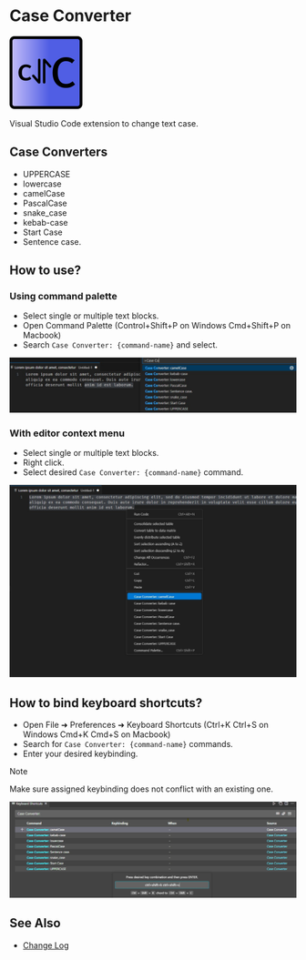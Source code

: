 # Case Converter

![Image](./lib/icon.png)

Visual Studio Code extension to change text case.

## Case Converters

- UPPERCASE
- lowercase
- camelCase
- PascalCase
- snake_case
- kebab-case
- Start Case
- Sentence case.

## How to use?

### Using command palette

- Select single or multiple text blocks.
- Open Command Palette (Control+Shift+P on Windows Cmd+Shift+P on Macbook)
- Search `Case Converter: {command-name}` and select.

![Command Palette Screenshot](./lib/command-palette.jpg)

### With editor context menu

- Select single or multiple text blocks.
- Right click.
- Select desired `Case Converter: {command-name}` command.

![Editor Context Screenshot](./lib/editor-context.jpg)

## How to bind keyboard shortcuts?

- Open File ➜ Preferences ➜ Keyboard Shortcuts (Ctrl+K Ctrl+S on Windows Cmd+K Cmd+S on Macbook)
- Search for `Case Converter: {command-name}` commands.
- Enter your desired keybinding.
  
> [!NOTE]
> Make sure assigned keybinding does not conflict with an existing one.

![Key Bindings](./lib/key-bindings.jpg)

## See Also

- [Change Log](./CHANGELOG.md)
